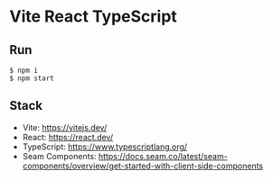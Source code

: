 # Vite React TypeScript

## Run

```
$ npm i
$ npm start
```

## Stack

- Vite: https://vitejs.dev/
- React: https://react.dev/
- TypeScript: https://www.typescriptlang.org/
- Seam Components: https://docs.seam.co/latest/seam-components/overview/get-started-with-client-side-components
